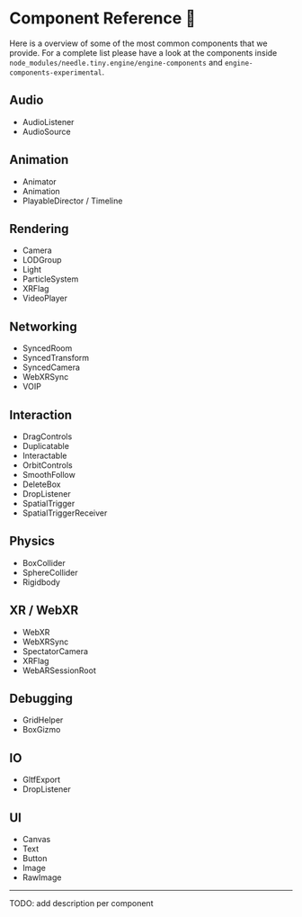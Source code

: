 # Component Reference 🧩

Here is a overview of some of the most common components that we provide. For a complete list please have a look at the components inside ``node_modules/needle.tiny.engine/engine-components`` and ``engine-components-experimental``.

## Audio
- AudioListener
- AudioSource

## Animation
- Animator
- Animation
- PlayableDirector / Timeline

## Rendering
- Camera
- LODGroup
- Light
- ParticleSystem
- XRFlag
- VideoPlayer

## Networking
- SyncedRoom
- SyncedTransform
- SyncedCamera
- WebXRSync
- VOIP

## Interaction
- DragControls
- Duplicatable
- Interactable
- OrbitControls
- SmoothFollow
- DeleteBox
- DropListener
- SpatialTrigger
- SpatialTriggerReceiver

## Physics
- BoxCollider
- SphereCollider
- Rigidbody

## XR / WebXR
- WebXR
- WebXRSync
- SpectatorCamera
- XRFlag
- WebARSessionRoot

## Debugging
- GridHelper
- BoxGizmo

## IO
- GltfExport
- DropListener

## UI
- Canvas
- Text
- Button
- Image
- RawImage

---
TODO: add description per component